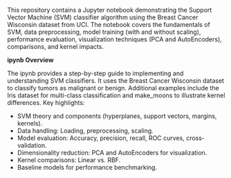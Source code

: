 This repository contains a Jupyter notebook demonstrating the Support Vector Machine (SVM) classifier algorithm using the Breast Cancer Wisconsin dataset from UCI. The notebook covers the fundamentals of SVM, data preprocessing, model training (with and without scaling), performance evaluation, visualization techniques (PCA and AutoEncoders), comparisons, and kernel impacts.

**ipynb Overview**

The ipynb provides a step-by-step guide to implementing and understanding SVM classifiers. It uses the Breast Cancer Wisconsin dataset to classify tumors as malignant or benign. Additional examples include the Iris dataset for multi-class classification and make_moons to illustrate kernel differences.
Key highlights:

* SVM theory and components (hyperplanes, support vectors, margins, kernels).
* Data handling: Loading, preprocessing, scaling.
* Model evaluation: Accuracy, precision, recall, ROC curves, cross-validation.
* Dimensionality reduction: PCA and AutoEncoders for visualization.
* Kernel comparisons: Linear vs. RBF.
* Baseline models for performance benchmarking.
